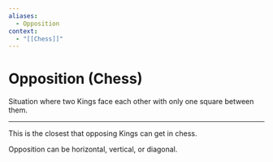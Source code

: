 ```yaml
---
aliases:
  - Opposition
context:
  - "[[Chess]]"
---
```


# Opposition (Chess)

Situation where two Kings face each other with only one square between them.

---

This is the closest that opposing Kings can get in chess.

Opposition can be horizontal, vertical, or diagonal.
